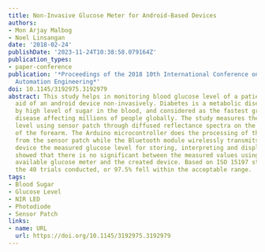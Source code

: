 ```yaml
---
title: Non-Invasive Glucose Meter for Android-Based Devices
authors:
- Mon Arjay Malbog
- Noel Linsangan
date: '2018-02-24'
publishDate: '2023-11-24T10:38:58.079164Z'
publication_types:
- paper-conference
publication: '*Proceedings of the 2018 10th International Conference on Computer and
  Automation Engineering*'
doi: 10.1145/3192975.3192979
abstract: This study helps in monitoring blood glucose level of a patient with the
  aid of an android device non-invasively. Diabetes is a metabolic disease characterized
  by high level of sugar in the blood, and considered as the fastest growing long-term
  disease affecting millions of people globally. The study measures the blood glucose
  level using sensor patch through diffused reflectance spectra on the inner side
  of the forearm. The Arduino microcontroller does the processing of the information
  from the sensor patch while the Bluetooth module wirelessly transmits to the android
  device the measured glucose level for storing, interpreting and displaying. Results
  showed that there is no significant between the measured values using the commercially
  available glucose meter and the created device. Based on ISO 15197 standard 39 of
  the 40 trials conducted, or 97.5% fell within the acceptable range.
tags:
- Blood Sugar
- Glucose Level
- NIR LED
- Photodiode
- Sensor Patch
links:
- name: URL
  url: https://doi.org/10.1145/3192975.3192979
---
```

